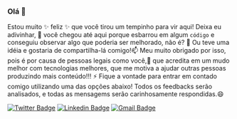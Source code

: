 ### Olá 👋

Estou muito ✨ feliz ✨ que você tirou um tempinho para vir aqui! Deixa eu adivinhar, 💬 você chegou até aqui porque esbarrou em algum `código` e conseguiu observar algo que poderia ser melhorado, não é? 🔭 Ou teve uma idéia e gostaria de compartilha-lá comigo!📫 Meu muito obrigado por isso, pois é por causa de pessoas legais como você,👯 que acredita em um mudo melhor com tecnologias melhores, que me motiva a ajudar outras pessoas produzindo mais conteúdo!!! ⚡ Fique a vontade para entrar em contado comigo utilizando uma das opções abaixo! Todos os feedbacks serão analisados, e todas as mensagems serão carinhosamente respondidas.😄

[![Twitter Badge](https://img.shields.io/badge/-@yagolopeslazaro-0366d6?style=flat-square&labelColor=0366d6&logo=twitter&logoColor=white&link=https://twitter.com/yagolopeslazaro)](https://twitter.com/yagolopeslazaro) 
[![Linkedin Badge](https://img.shields.io/badge/-Yago%20Lopes-0366d6?style=flat-square&logo=Linkedin&logoColor=white&link=https://www.linkedin.com/in/yago-lopes-lázaro-917536140)](https://www.linkedin.com/in/yago-lopes-lázaro-917536140) 
[![Gmail Badge](https://img.shields.io/badge/-yagolopeslazaro@gmail.com-0366d6?style=flat-square&logo=Gmail&logoColor=white&link=mailto:yagolopeslazaro@gmail.com)](mailto:yagolopeslazaro@gmail.com)
